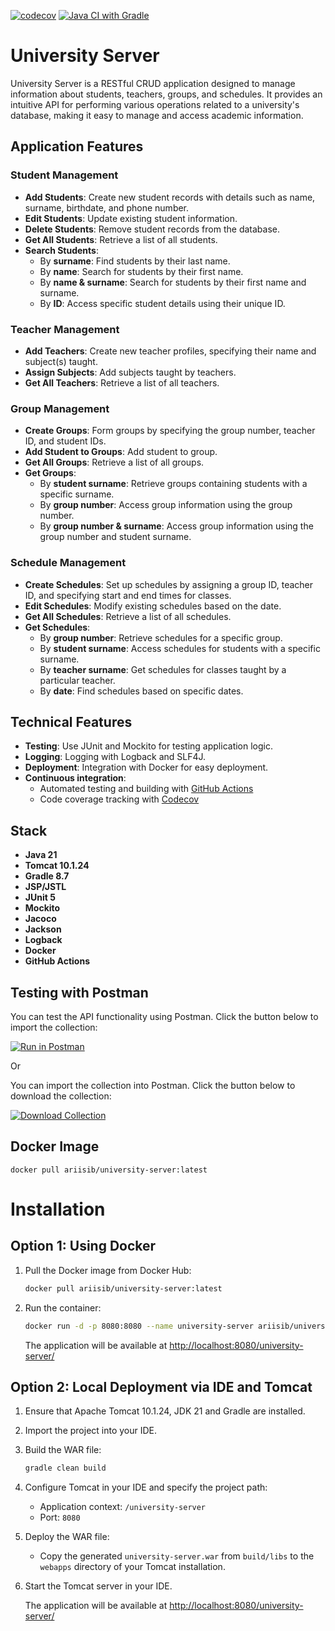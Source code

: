 [![codecov](https://codecov.io/gh/ariiSib/university-server/branch/dev/graph/badge.svg)](https://codecov.io/gh/ariiSib/university-server)
[![Java CI with Gradle](https://github.com/AriiSib/university-server/actions/workflows/gradle.yml/badge.svg?branch=dev)](https://github.com/AriiSib/university-server/actions/workflows/gradle.yml)

# University Server

University Server is a RESTful CRUD application designed to manage information about students, teachers, groups, and schedules. It provides an intuitive API for performing various operations related to a university's database, making it easy to manage and access academic information.

## Application Features

### Student Management

- **Add Students**: Create new student records with details such as name, surname, birthdate, and phone number.
- **Edit Students**: Update existing student information.
- **Delete Students**: Remove student records from the database.
- **Get All Students**: Retrieve a list of all students.
- **Search Students**:
   - By **surname**: Find students by their last name.  
   - By **name**: Search for students by their first name.
   - By **name & surname**: Search for students by their first name and surname.
   - By **ID**: Access specific student details using their unique ID.

### Teacher Management

- **Add Teachers**: Create new teacher profiles, specifying their name and subject(s) taught.
- **Assign Subjects**: Add subjects taught by teachers.
- **Get All Teachers**: Retrieve a list of all teachers.

### Group Management

- **Create Groups**: Form groups by specifying the group number, teacher ID, and student IDs.
- **Add Student to Groups**: Add student to group.
- **Get All Groups**: Retrieve a list of all groups.
- **Get Groups**:
   - By **student surname**: Retrieve groups containing students with a specific surname.
   - By **group number**: Access group information using the group number.
   - By **group number & surname**: Access group information using the group number and student surname.

### Schedule Management

- **Create Schedules**: Set up schedules by assigning a group ID, teacher ID, and specifying start and end times for classes.
- **Edit Schedules**: Modify existing schedules based on the date.
- **Get All Schedules**: Retrieve a list of all schedules.
- **Get Schedules**:
   - By **group number**: Retrieve schedules for a specific group.
   - By **student surname**: Access schedules for students with a specific surname.
   - By **teacher surname**: Get schedules for classes taught by a particular teacher.
   - By **date**: Find schedules based on specific dates.

    
## Technical  Features

- **Testing**: Use JUnit and Mockito for testing application logic.
- **Logging**: Logging with Logback and SLF4J.
- **Deployment**: Integration with Docker for easy deployment.
- **Continuous integration**: 
  - Automated testing and building with [GitHub Actions](https://github.com/AriiSib/university-server/actions)
  - Code coverage tracking with  [Codecov](https://app.codecov.io/gh/ariiSib/university-server)


## Stack

- **Java 21**
- **Tomcat 10.1.24**
- **Gradle 8.7**
- **JSP/JSTL**
- **JUnit 5**
- **Mockito**
- **Jacoco**
- **Jackson**
- **Logback**
- **Docker**
- **GitHub Actions**

## Testing with Postman

You can test the API functionality using Postman. Click the button below to import the collection:

[![Run in Postman](https://run.pstmn.io/button.svg)](https://god.gw.postman.com/run-collection/35343974-fc36830f-0e1a-4336-aafa-d22ed0b37080?action=collection%2Ffork&source=rip_markdown&collection-url=entityId%3D35343974-fc36830f-0e1a-4336-aafa-d22ed0b37080%26entityType%3Dcollection%26workspaceId%3D27ed7783-1773-466a-9f35-f723637494d0)

Or

You can import the collection into Postman. Click the button below to download the collection:

[![Download Collection](https://img.shields.io/badge/Download_Collection-JSON-blue)](https://github.com/AriiSib/university-server/blob/dev/University%20REST%20Application.postman_collection.json)

## Docker Image

`docker pull ariisib/university-server:latest`

# Installation

## Option 1: Using Docker

1. Pull the Docker image from Docker Hub:
    ```sh
    docker pull ariisib/university-server:latest
    ```

2. Run the container:
    ```sh
    docker run -d -p 8080:8080 --name university-server ariisib/university-server:latest
    ```

   The application will be available
   at [http://localhost:8080/university-server/](http://localhost:8080/university-server/)

## Option 2: Local Deployment via IDE and Tomcat

1. Ensure that Apache Tomcat 10.1.24, JDK 21 and Gradle are installed.

2. Import the project into your IDE.

3. Build the WAR file:
    ```sh
    gradle clean build
    ```

4. Configure Tomcat in your IDE and specify the project path:
    - Application context: `/university-server`
    - Port: `8080`

5. Deploy the WAR file:
    - Copy the generated `university-server.war` from `build/libs` to the `webapps` directory of your Tomcat
      installation.

6. Start the Tomcat server in your IDE.

   The application will be available
   at [http://localhost:8080/university-server/](http://localhost:8080/university-server/)
